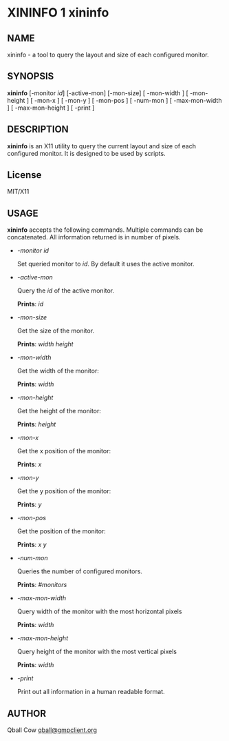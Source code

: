 # XININFO 1 xininfo

## NAME

xininfo - a tool to query the layout and size of each configured monitor.

## SYNOPSIS

**xininfo** [-monitor *id*] [-active-mon] [-mon-size] [ -mon-width ] [ -mon-height ] [ -mon-x ] 
[ -mon-y ] [ -mon-pos ] [ -num-mon ] [ -max-mon-width ] [ -max-mon-height ] [ -print ]



## DESCRIPTION

**xininfo** is an X11 utility to query the current layout and size of each configured monitor. It is
designed to be used by scripts.

## License

MIT/X11

## USAGE

**xininfo** accepts the following commands. Multiple commands can be concatenated.
All information returned is in number of pixels.

* *-monitor* *id*
    
    Set queried monitor to *id*. By default it uses the active monitor.

* *-active-mon* 

    Query the *id* of the active monitor.

    **Prints**: *id* 
    
* *-mon-size*

    Get the size of the monitor.

    **Prints**: *width* *height* 

* *-mon-width* 

    Get the width of the monitor:

    **Prints**: *width*

* *-mon-height* 

    Get the height of the monitor:

    **Prints**: *height*

* *-mon-x* 

    Get the x position of the monitor:

    **Prints**: *x*

* *-mon-y* 

    Get the y position of the monitor:

    **Prints**: *y*

* *-mon-pos* 

    Get the position of the monitor:

    **Prints**: *x* *y*

* *-num-mon* 

    Queries the number of configured monitors.

    **Prints**: *#monitors*

* *-max-mon-width* 

    Query width of the monitor with the most horizontal pixels

    **Prints**: *width*

* *-max-mon-height* 

    Query height of the monitor with the most vertical pixels

    **Prints**: *width*

* *-print* 

    Print out all information in a human readable format.

## AUTHOR

Qball Cow <qball@gmpclient.org>
